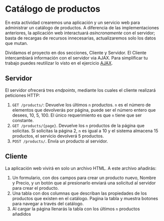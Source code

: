 # Catálogo de productos

En esta actividad crearemos una aplicación y un servicio web para administrar un catálogo de productos. A diferencia de las implementaciones anteriores, la aplicación web interactuará *asíncronamente* con el servidor;  basta de recargas de recursos innecesarias, actualizaremos solo los datos que mutan.

Dividamos el proyecto en dos secciones, Cliente y Servidor. El Cliente intercambiará información con el servidor via AJAX. Para simplificar tu trabajo puedes reutilizar lo visto en el ejercicio [AJAX](../exercises/ajax).

## Servidor

El servidor ofrecerá tres *endpoints*, mediante los cuales el cliente realizará peticiones HTTP:

1. `GET /products/`: Devuelve los últimos `n` productos. `n` es el número de elementos que devolverás por página, puede ser el número entero que desees, 10, 5, 100. El único requerimiento es que `n` tiene que ser constante.
2. `GET /products/{page}`. Devuelve los `n` productos de la página que solicitas. Si solicitas la página 2, `n` es igual a 10 y el sistema almacena 15 productos, el servicio devolverá 5 productos.
3. `POST /products/`. Envía un producto al servidor.

## Cliente

La aplicación web vivirá en solo un archivo HTML. A este archivo añadirás:

1. Un formulario, con dos campos para crear un producto nuevo, Nombre y Precio, y un botón que al presionarlo enviará una solicitud al servidor para crear el producto.
2. Una tabla con dos columnas que describan las propiedades de los productos que existen en el catálogo. Pagina la tabla y muestra botones para navegar a través del catálogo.
3. Al cargar la página llenarás la tabla con los últimos `n` productos añadidos
